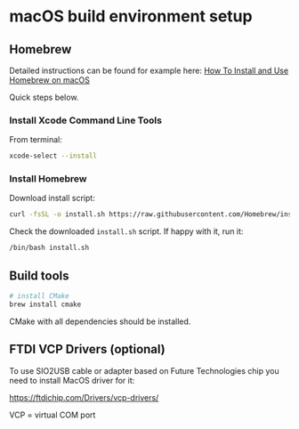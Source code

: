 # macOS build environment setup

## Homebrew

Detailed instructions can be found for example here: [How To Install and Use Homebrew on macOS](https://www.digitalocean.com/community/tutorials/how-to-install-and-use-homebrew-on-macos)

Quick steps below.

### Install Xcode Command Line Tools

From terminal:

```sh
xcode-select --install
```

### Install Homebrew

Download install script:

```sh
curl -fsSL -o install.sh https://raw.githubusercontent.com/Homebrew/install/master/install.sh
```

Check the downloaded `install.sh` script. If happy with it, run it:

```sh
/bin/bash install.sh
```

## Build tools

```sh
# install CMake
brew install cmake
```

CMake with all dependencies should be installed.

## FTDI VCP Drivers (optional)

To use SIO2USB cable or adapter based on Future Technologies chip you need to install MacOS driver for it:

https://ftdichip.com/Drivers/vcp-drivers/

VCP = virtual COM port

